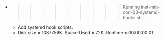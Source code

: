 * >>>>>>>>> Running inst-min-con-03-systemd-hooks.sh ...
  * Add systemd hook scripts.
  * Disk size = 1087756K. Space Used = 72K. Runtime = 00:00:00:01.
